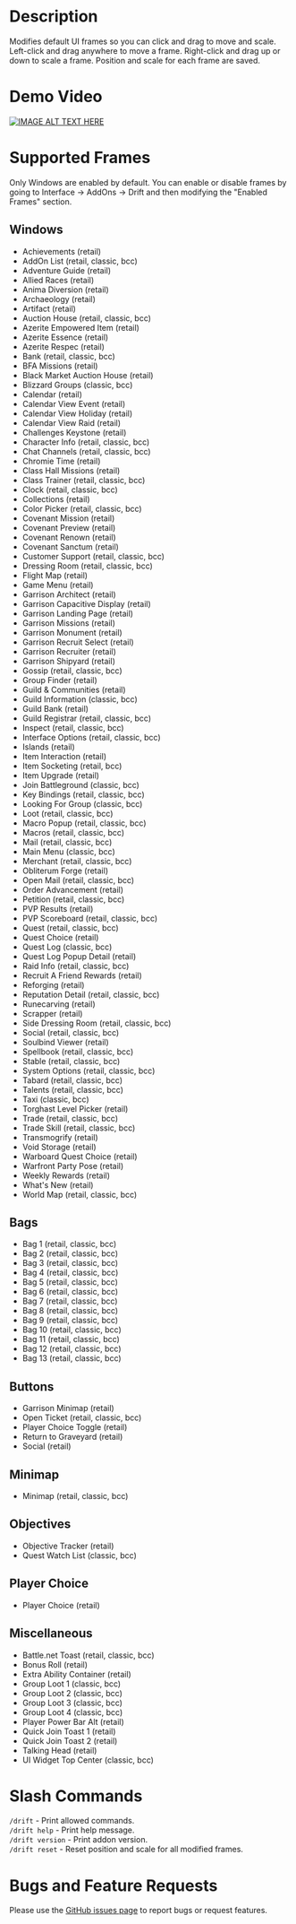 # Description
Modifies default UI frames so you can click and drag to move and scale. Left-click and drag anywhere to move a frame. Right-click and drag up or down to scale a frame. Position and scale for each frame are saved.

# Demo Video
[![IMAGE ALT TEXT HERE](http://img.youtube.com/vi/R8d-QYxyN7Y/maxresdefault.jpg)](https://youtu.be/R8d-QYxyN7Y)

# Supported Frames
Only Windows are enabled by default. You can enable or disable frames by going to Interface -> AddOns -> Drift and then modifying the "Enabled Frames" section.

## Windows
- Achievements (retail)
- AddOn List (retail, classic, bcc)
- Adventure Guide (retail)
- Allied Races (retail)
- Anima Diversion (retail)
- Archaeology (retail)
- Artifact (retail)
- Auction House (retail, classic, bcc)
- Azerite Empowered Item (retail)
- Azerite Essence (retail)
- Azerite Respec (retail)
- Bank (retail, classic, bcc)
- BFA Missions (retail)
- Black Market Auction House (retail)
- Blizzard Groups (classic, bcc)
- Calendar (retail)
- Calendar View Event (retail)
- Calendar View Holiday (retail)
- Calendar View Raid (retail)
- Challenges Keystone (retail)
- Character Info (retail, classic, bcc)
- Chat Channels (retail, classic, bcc)
- Chromie Time (retail)
- Class Hall Missions (retail)
- Class Trainer (retail, classic, bcc)
- Clock (retail, classic, bcc)
- Collections (retail)
- Color Picker (retail, classic, bcc)
- Covenant Mission (retail)
- Covenant Preview (retail)
- Covenant Renown (retail)
- Covenant Sanctum (retail)
- Customer Support (retail, classic, bcc)
- Dressing Room (retail, classic, bcc)
- Flight Map (retail)
- Game Menu (retail)
- Garrison Architect (retail)
- Garrison Capacitive Display (retail)
- Garrison Landing Page (retail)
- Garrison Missions (retail)
- Garrison Monument (retail)
- Garrison Recruit Select (retail)
- Garrison Recruiter (retail)
- Garrison Shipyard (retail)
- Gossip (retail, classic, bcc)
- Group Finder (retail)
- Guild & Communities (retail)
- Guild Information (classic, bcc)
- Guild Bank (retail)
- Guild Registrar (retail, classic, bcc)
- Inspect (retail, classic, bcc)
- Interface Options (retail, classic, bcc)
- Islands (retail)
- Item Interaction (retail)
- Item Socketing (retail, bcc)
- Item Upgrade (retail)
- Join Battleground (classic, bcc)
- Key Bindings (retail, classic, bcc)
- Looking For Group (classic, bcc)
- Loot (retail, classic, bcc)
- Macro Popup (retail, classic, bcc)
- Macros (retail, classic, bcc)
- Mail (retail, classic, bcc)
- Main Menu (classic, bcc)
- Merchant (retail, classic, bcc)
- Obliterum Forge (retail)
- Open Mail (retail, classic, bcc)
- Order Advancement (retail)
- Petition (retail, classic, bcc)
- PVP Results (retail)
- PVP Scoreboard (retail, classic, bcc)
- Quest (retail, classic, bcc)
- Quest Choice (retail)
- Quest Log (classic, bcc)
- Quest Log Popup Detail (retail)
- Raid Info (retail, classic, bcc)
- Recruit A Friend Rewards (retail)
- Reforging (retail)
- Reputation Detail (retail, classic, bcc)
- Runecarving (retail)
- Scrapper (retail)
- Side Dressing Room (retail, classic, bcc)
- Social (retail, classic, bcc)
- Soulbind Viewer (retail)
- Spellbook (retail, classic, bcc)
- Stable (retail, classic, bcc)
- System Options (retail, classic, bcc)
- Tabard (retail, classic, bcc)
- Talents (retail, classic, bcc)
- Taxi (classic, bcc)
- Torghast Level Picker (retail)
- Trade (retail, classic, bcc)
- Trade Skill (retail, classic, bcc)
- Transmogrify (retail)
- Void Storage (retail)
- Warboard Quest Choice (retail)
- Warfront Party Pose (retail)
- Weekly Rewards (retail)
- What's New (retail)
- World Map (retail, classic, bcc)

## Bags
- Bag 1 (retail, classic, bcc)
- Bag 2 (retail, classic, bcc)
- Bag 3 (retail, classic, bcc)
- Bag 4 (retail, classic, bcc)
- Bag 5 (retail, classic, bcc)
- Bag 6 (retail, classic, bcc)
- Bag 7 (retail, classic, bcc)
- Bag 8 (retail, classic, bcc)
- Bag 9 (retail, classic, bcc)
- Bag 10 (retail, classic, bcc)
- Bag 11 (retail, classic, bcc)
- Bag 12 (retail, classic, bcc)
- Bag 13 (retail, classic, bcc)

## Buttons
- Garrison Minimap (retail)
- Open Ticket (retail, classic, bcc)
- Player Choice Toggle (retail)
- Return to Graveyard (retail)
- Social (retail)

## Minimap
- Minimap (retail, classic, bcc)

## Objectives
- Objective Tracker (retail)
- Quest Watch List (classic, bcc)

## Player Choice
- Player Choice (retail)

## Miscellaneous
- Battle.net Toast (retail, classic, bcc)
- Bonus Roll (retail)
- Extra Ability Container (retail)
- Group Loot 1 (classic, bcc)
- Group Loot 2 (classic, bcc)
- Group Loot 3 (classic, bcc)
- Group Loot 4 (classic, bcc)
- Player Power Bar Alt (retail)
- Quick Join Toast 1 (retail)
- Quick Join Toast 2 (retail)
- Talking Head (retail)
- UI Widget Top Center (classic, bcc)

# Slash Commands
`/drift` - Print allowed commands.  
`/drift help` - Print help message.  
`/drift version` - Print addon version.  
`/drift reset` - Reset position and scale for all modified frames.

# Bugs and Feature Requests
Please use the [GitHub issues page](https://github.com/jaredbwasserman/drift/issues) to report bugs or request features.